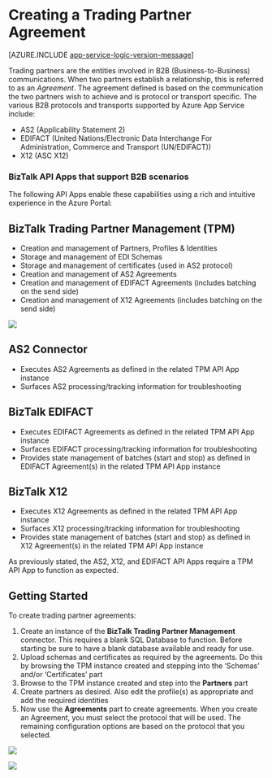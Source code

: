 <properties 
   pageTitle="Create a Trading Partner Agreement in Azure App Service | Microsoft Azure" 
   description="Create Trading Partner Agreements" 
   services="logic-apps" 
   documentationCenter=".net,nodejs,java" 
   authors="rajram" 
   manager="erikre" 
   editor=""/>

<tags
   ms.service="logic-apps"
   ms.devlang="multiple"
    ms.topic="get-started-article"
   ms.tgt_pltfrm="na"
   ms.workload="integration" 
   ms.date="08/23/2016"
   ms.author="rajram"/>

# <a name="creating-a-trading-partner-agreement"></a>Creating a Trading Partner Agreement   

[AZURE.INCLUDE [app-service-logic-version-message](../../includes/app-service-logic-version-message.md)]

Trading partners are the entities involved in B2B (Business-to-Business) communications. When two partners establish a relationship, this is referred to as an *Agreement*. The agreement defined is based on the communication the two partners wish to achieve and is protocol or transport specific. The various B2B protocols and transports supported by Azure App Service include:

- AS2 (Applicability Statement 2)
- EDIFACT (United Nations/Electronic Data Interchange For Administration, Commerce and Transport (UN/EDIFACT))
- X12 (ASC X12)

### <a name="biztalk-api-apps-that-support-b2b-scenarios"></a>BizTalk API Apps that support B2B scenarios
The following API Apps enable these capabilities using a rich and intuitive experience in the Azure Portal:


## <a name="biztalk-trading-partner-management-tpm"></a>BizTalk Trading Partner Management (TPM)
- Creation and management of Partners, Profiles & Identities
- Storage and management of EDI Schemas
- Storage and management of certificates (used in AS2 protocol)
- Creation and management of AS2 Agreements
- Creation and management of EDIFACT Agreements (includes batching on the send side)
- Creation and management of X12 Agreements (includes batching on the send side)

![][1]


## <a name="as2-connector"></a>AS2 Connector
- Executes AS2 Agreements as defined in the related TPM API App instance
- Surfaces AS2 processing/tracking information for troubleshooting


## <a name="biztalk-edifact"></a>BizTalk EDIFACT
- Executes EDIFACT Agreements as defined in the related TPM API App instance
- Surfaces EDIFACT processing/tracking information for troubleshooting
- Provides state management of batches (start and stop) as defined in EDIFACT Agreement(s) in the related TPM API App instance


## <a name="biztalk-x12"></a>BizTalk X12
- Executes X12 Agreements as defined in the related TPM API App instance 
- Surfaces X12 processing/tracking information for troubleshooting
- Provides state management of batches (start and stop) as defined in X12 Agreement(s) in the related TPM API App instance

As previously stated, the AS2, X12, and EDIFACT API Apps require a TPM API App to function as expected.


## <a name="getting-started"></a>Getting Started
To create trading partner agreements:

1. Create an instance of the **BizTalk Trading Partner Management** connector. This requires a blank SQL Database to function. Before starting be sure to have a blank database available and ready for use.
2. Upload schemas and certificates as required by the agreements. Do this by browsing the TPM instance created and stepping into the ‘Schemas’ and/or ‘Certificates’ part
3. Browse to the TPM instance created and step into the **Partners** part
4. Create partners as desired. Also edit the profile(s) as appropriate and add the required identities
5. Now use the **Agreements** part to create agreements. When you create an Agreement, you must select the protocol that will be used. The remaining configuration options are based on the protocol that you selected.

![][2]

![][3]

<!--Image references-->
[1]: ./media/app-service-logic-create-a-trading-partner-agreement/TPMResourceView.png
[2]: ./media/app-service-logic-create-a-trading-partner-agreement/ProtocolSelection.png
[3]: ./media/app-service-logic-create-a-trading-partner-agreement/X12AgreementCreation.png
 
